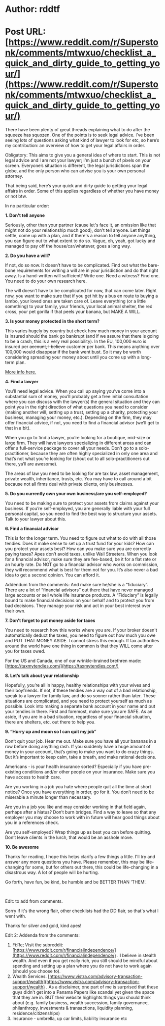 # Author: rddtf
# Post URL: [https://www.reddit.com/r/Superstonk/comments/mtwxuo/checklist_a_quick_and_dirty_guide_to_getting_your/](https://www.reddit.com/r/Superstonk/comments/mtwxuo/checklist_a_quick_and_dirty_guide_to_getting_your/)


There have been plenty of great threads explaining what to do after the squeeze has squozen. One of the points is to seek legal advice. I’ve been seeing lots of questions asking what kind of lawyer to look for etc, so here’s my contribution: an overview of how to get your legal affairs in order.

Obligatory: This aims to give you a general idea of where to start. This is not legal advice and I am not your lawyer; I'm just a bunch of pixels on your screen. Everyone’s situation is different, the legal jurisdictions span the globe, and the only person who can advise you is your own personal attorney.

That being said, here’s your quick and dirty guide to getting your legal affairs in order. Some of this applies regardless of whether you have money or not btw.

In no particular order:

**1. Don't tell anyone**

Seriously, other than your partner (cause let's face it, an omission like that might not do your relationship much good), don't tell anyone. Let things settle, come up with a plan, and if there's a reason to tell anyone anything, you can figure out to what extent to do so. Vague, oh, yeah, got lucky and managed to pay off the house/car/whatever, goes a long way.

**2. Do you have a will?**

If not, do so now. It doesn’t have to be complicated. Find out what the bare-bone requirements for writing a will are in your jurisdiction and do that right away. Is a hand-written will sufficient? Write one. Need a witness? Find one. You need to do your own research here.

The will doesn’t have to be complicated for now, that can come later. Right now, you want to make sure that if you get hit by a bus en route to buying a lambo, your loved ones are taken care of. Leave everything (or a little something) to your family, your friends, your local animal shelter, the red cross, your pet gorilla if that peels your banana, but MAKE A WILL.

**3. Is your money protected in the short term?**

This varies hugely by country but check how much money in your account is insured should the bank go bankrupt (and if we assure that there is going to be a crash, this is a very real possibility). In the EU, 100,000 euro is insured per ~~account, I believe~~ customer per bank. This means anything over 100,000 would disappear if the bank went bust. So it may be worth considering spreading your money about until you come up with a long-term plan.

[More info here.](https://ec.europa.eu/info/business-economy-euro/banking-and-finance/financial-supervision-and-risk-management/managing-risks-banks-and-financial-institutions/deposit-guarantee-schemes_en)

**4.** **Find a lawyer**

You’ll need legal advice. When you call up saying you’ve come into a substantial sum of money, you’ll probably get a free initial consultation where you can discuss with the lawyer(s) the general situation and they can point you in the right direction of what questions you need to consider (making another will, setting up a trust, setting up a charity, protecting your business, managing your money, etc.). Depending on the firm, they may offer financial advice, if not, you need to find a financial advisor (we’ll get to that in a bit).

When you go to find a lawyer, you’re looking for a boutique, mid-size or large firm. They will have lawyers specializing in different areas and can offer a full-service package to cover all your needs. Don’t go to a solo-practitioner, because they are often highly specialized in only one area and that’s not what you’re looking for (shout out to all solo-practitioners out there, ya’ll are awesome).

The areas of law you need to be looking for are tax law, asset management, private wealth, inheritance, trusts, etc. You may have to call around a bit because not all firms deal with private clients, only businesses.

**5. Do you currently own your own business/are you self-employed?**

You need to be making sure to protect your assets from claims against your business. If you’re self-employed, you are generally liable with your full personal capital, so you need to find the best way to structure your assets. Talk to your lawyer about this.

**6. Find a financial advisor**

This is for the longer term. You need to figure out what to do with all those tendies. Does it make sense to set up a trust fund for your kids? How can you protect your assets best? How can you make sure you are correctly paying taxes? Apes don’t avoid taxes, unlike Wall Streeters. When you look for a financial advisor, make sure they are fee-based, be it for a flat rate or an hourly rate. Do NOT go to a financial advisor who works on commission, they will recommend what is best for them not for you. It’s also never a bad idea to get a second opinion. You can afford it.

Addendum from the comments:  And make sure he/she is a “fiduciary”. There are a lot of “financial advisors” out there that have never managed large accounts or sell whole life insurance products. A “Fiduciary” is legally bound to make financial decisions on your behalf and to protect you from bad decisions. They manage your risk and act in your best interest over their own.

**7. Don't forget to put money aside for taxes**

You need to research how this works where you are. If your broker doesn't automatically deduct the taxes, you need to figure out how much you owe and PUT THAT MONEY ASIDE. I cannot stress this enough. If tax authorities around the world have one thing in common is that they WILL come after you for taxes owed.

For the US and Canada, one of our wrinkle-brained brethren made:  [https://taxmytendies.com/](https://taxmytendies.com/)

**8. Let’s talk about your relationship**

Hopefully, you’re all in happy, healthy relationships with your wives and their boyfriends. If not, if these tendies are a way out of a bad relationship, speak to a lawyer for family law, and do so sooner rather than later. These situations are complicated, and you need to protect yourself as much as possible. Look into making a separate bank account in your name and put your tendies in there. First and foremost, make sure you are SAFE. As an aside, if you are in a bad situation, regardless of your financial situation, there are shelters, etc. out there to help you.

**9. “Hurry up and moon so I can quit my job”**

Don’t quit your job. Hear me out. Make sure you have all your bananas in a row before doing anything rash. If you suddenly have a huge amount of money in your account, that’s going to make you want to do crazy things. But it’s important to keep calm, take a breath, and make rational decisions.

Americans - is your health insurance sorted? Especially if you have pre-existing conditions and/or other people on your insurance. Make sure you have access to health care.

Are you working in a job you hate where people quit all the time at short notice? Once you have everything in order, go for it. You don’t need to be miserable a minute longer than necessary.

Are you in a job you like and may consider working in that field again, perhaps after a hiatus? Don’t burn bridges. Find a way to leave so that any employer you may choose to work with in future will hear good things about you in a references check.

Are you self-employed? Wrap things up as best you can before quitting. Don’t leave clients in the lurch, that would be an asshole move.

**10. Be awesome**

Thanks for reading, I hope this helps clarify a few things a little. I'll try and answer any more questions you have. Please remember, this may be life-changing for some, but for others out there, this could be life-changing in a disastrous way. A lot of people will be hurting.

Go forth, have fun, be kind, be humble and be BETTER THAN 'THEM'.

&#x200B;

Edit: to add from comments.

Sorry if it's the wrong flair, other checklists had the DD flair, so that's what I went with.

Thanks for silver and gold, kind apes!

Edit 2: Addenda from the comments:

1. Fi:Re; Visit the subreddit: [https://www.reddit.com/r/financialindependence/](https://www.reddit.com/r/financialindependence/) . I believe in stealth wealth. And even if you get really rich, you still should be mindful about spending and setting up a plan where you do not have to work again (should you choose to).
2. Wealth Services. [https://www.vistra.com/advisory-transaction-support/wealth](https://www.vistra.com/advisory-transaction-support/wealth) . As a disclaimer, one part of me is surprised that these guys didn't get into a Panama Papers like scandal yet given the space that they are in. BUT their website highlights things you should think about (e.g. family business, wealth succession, family governance, philanthropy, investments & transactions, liquidity planning, residence/citizenships)
3.  Insurance - umbrella, up car limits, liability insurance etc 